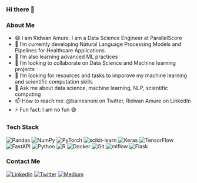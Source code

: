 ### Hi there 👋

### About Me
- 😄 I am Ridwan Amure. I am a Data Science Engineer at ParallelScore
- 🔭 I’m currently developing Natural Language Processing Models and Pipelines for Healthcare Applications.
- 🌱 I’m also learning advanced ML practices 
- 👯 I’m looking to collaborate on Data Science and Machine learning projects
- 🤔 I’m looking for resources and tasks to imporove my machine learning and scientific computation skills
- 💬 Ask me about data science, machine learning, NLP, scientific computing
- 📫 How to reach me: @bainesnoni on Twitter, Ridwan Amure on LinkedIn
- ⚡ Fun fact: I am no fun 😄 

### Tech Stack

![Pandas](https://img.shields.io/badge/pandas-%23150458.svg?style=for-the-badge&logo=pandas&logoColor=white) 	![NumPy](https://img.shields.io/badge/numpy-%23013243.svg?style=for-the-badge&logo=numpy&logoColor=white) 	![PyTorch](https://img.shields.io/badge/PyTorch-%23EE4C2C.svg?style=for-the-badge&logo=PyTorch&logoColor=white) 
	![scikit-learn](https://img.shields.io/badge/scikit--learn-%23F7931E.svg?style=for-the-badge&logo=scikit-learn&logoColor=white)
  ![Keras](https://img.shields.io/badge/Keras-%23D00000.svg?style=for-the-badge&logo=Keras&logoColor=white) ![TensorFlow](https://img.shields.io/badge/TensorFlow-%23FF6F00.svg?style=for-the-badge&logo=TensorFlow&logoColor=white) ![FastAPI](https://img.shields.io/badge/FastAPI-005571?style=for-the-badge&logo=fastapi)
  	![Python](https://img.shields.io/badge/python-3670A0?style=for-the-badge&logo=python&logoColor=ffdd54)
    ![R](https://img.shields.io/badge/r-%23276DC3.svg?style=for-the-badge&logo=r&logoColor=white) ![Docker](https://img.shields.io/badge/docker-%230db7ed.svg?style=for-the-badge&logo=docker&logoColor=white) ![Git](https://img.shields.io/badge/git-%23F05033.svg?style=for-the-badge&logo=git&logoColor=white)
    ![mlflow](https://img.shields.io/badge/mlflow-%23d9ead3.svg?style=for-the-badge&logo=numpy&logoColor=blue) ![Flask](https://img.shields.io/badge/flask-%23000.svg?style=for-the-badge&logo=flask&logoColor=white)
    
### Contact Me
[![LinkedIn](https://img.shields.io/badge/linkedin-%230077B5.svg?style=for-the-badge&logo=linkedin&logoColor=white)](https://www.linkedin.com/in/ridwan-amure/)
[![Twitter](https://img.shields.io/badge/Twitter-%231DA1F2.svg?style=for-the-badge&logo=Twitter&logoColor=white)](https://twitter.com/bainesnoni)
[![Medium](https://img.shields.io/badge/Medium-12100E?style=for-the-badge&logo=medium&logoColor=white)](https://medium.com/@rid1code)
